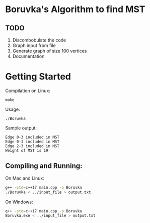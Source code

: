 # Boruvka's Algorithm to find MST

## TODO

1. Discombobulate the code
2. Graph input from file
3. Generate graph of size 100 vertices
4. Documentation

# Getting Started

Compilation on Linux:
```
make
```
Usage:
```
./Boruvka
```

Sample output:
```
Edge 0-3 included in MST
Edge 0-1 included in MST
Edge 2-3 included in MST
Weight of MST is 19
```

## Compiling and Running:

On Mac and Linux:
```bash
g++ -std=c++17 main.cpp -o Boruvka
./Boruvka < ../input_file > output.txt
```

On Windows:
```bash
g++ -std=c++17 main.cpp -o Boruvka
Boruvka.exe < ../input_file > output.txt
```
